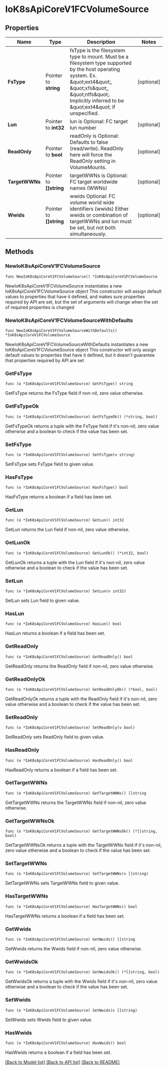 # IoK8sApiCoreV1FCVolumeSource

## Properties

Name | Type | Description | Notes
------------ | ------------- | ------------- | -------------
**FsType** | Pointer to **string** | fsType is the filesystem type to mount. Must be a filesystem type supported by the host operating system. Ex. \&quot;ext4\&quot;, \&quot;xfs\&quot;, \&quot;ntfs\&quot;. Implicitly inferred to be \&quot;ext4\&quot; if unspecified. | [optional] 
**Lun** | Pointer to **int32** | lun is Optional: FC target lun number | [optional] 
**ReadOnly** | Pointer to **bool** | readOnly is Optional: Defaults to false (read/write). ReadOnly here will force the ReadOnly setting in VolumeMounts. | [optional] 
**TargetWWNs** | Pointer to **[]string** | targetWWNs is Optional: FC target worldwide names (WWNs) | [optional] 
**Wwids** | Pointer to **[]string** | wwids Optional: FC volume world wide identifiers (wwids) Either wwids or combination of targetWWNs and lun must be set, but not both simultaneously. | [optional] 

## Methods

### NewIoK8sApiCoreV1FCVolumeSource

`func NewIoK8sApiCoreV1FCVolumeSource() *IoK8sApiCoreV1FCVolumeSource`

NewIoK8sApiCoreV1FCVolumeSource instantiates a new IoK8sApiCoreV1FCVolumeSource object
This constructor will assign default values to properties that have it defined,
and makes sure properties required by API are set, but the set of arguments
will change when the set of required properties is changed

### NewIoK8sApiCoreV1FCVolumeSourceWithDefaults

`func NewIoK8sApiCoreV1FCVolumeSourceWithDefaults() *IoK8sApiCoreV1FCVolumeSource`

NewIoK8sApiCoreV1FCVolumeSourceWithDefaults instantiates a new IoK8sApiCoreV1FCVolumeSource object
This constructor will only assign default values to properties that have it defined,
but it doesn't guarantee that properties required by API are set

### GetFsType

`func (o *IoK8sApiCoreV1FCVolumeSource) GetFsType() string`

GetFsType returns the FsType field if non-nil, zero value otherwise.

### GetFsTypeOk

`func (o *IoK8sApiCoreV1FCVolumeSource) GetFsTypeOk() (*string, bool)`

GetFsTypeOk returns a tuple with the FsType field if it's non-nil, zero value otherwise
and a boolean to check if the value has been set.

### SetFsType

`func (o *IoK8sApiCoreV1FCVolumeSource) SetFsType(v string)`

SetFsType sets FsType field to given value.

### HasFsType

`func (o *IoK8sApiCoreV1FCVolumeSource) HasFsType() bool`

HasFsType returns a boolean if a field has been set.

### GetLun

`func (o *IoK8sApiCoreV1FCVolumeSource) GetLun() int32`

GetLun returns the Lun field if non-nil, zero value otherwise.

### GetLunOk

`func (o *IoK8sApiCoreV1FCVolumeSource) GetLunOk() (*int32, bool)`

GetLunOk returns a tuple with the Lun field if it's non-nil, zero value otherwise
and a boolean to check if the value has been set.

### SetLun

`func (o *IoK8sApiCoreV1FCVolumeSource) SetLun(v int32)`

SetLun sets Lun field to given value.

### HasLun

`func (o *IoK8sApiCoreV1FCVolumeSource) HasLun() bool`

HasLun returns a boolean if a field has been set.

### GetReadOnly

`func (o *IoK8sApiCoreV1FCVolumeSource) GetReadOnly() bool`

GetReadOnly returns the ReadOnly field if non-nil, zero value otherwise.

### GetReadOnlyOk

`func (o *IoK8sApiCoreV1FCVolumeSource) GetReadOnlyOk() (*bool, bool)`

GetReadOnlyOk returns a tuple with the ReadOnly field if it's non-nil, zero value otherwise
and a boolean to check if the value has been set.

### SetReadOnly

`func (o *IoK8sApiCoreV1FCVolumeSource) SetReadOnly(v bool)`

SetReadOnly sets ReadOnly field to given value.

### HasReadOnly

`func (o *IoK8sApiCoreV1FCVolumeSource) HasReadOnly() bool`

HasReadOnly returns a boolean if a field has been set.

### GetTargetWWNs

`func (o *IoK8sApiCoreV1FCVolumeSource) GetTargetWWNs() []string`

GetTargetWWNs returns the TargetWWNs field if non-nil, zero value otherwise.

### GetTargetWWNsOk

`func (o *IoK8sApiCoreV1FCVolumeSource) GetTargetWWNsOk() (*[]string, bool)`

GetTargetWWNsOk returns a tuple with the TargetWWNs field if it's non-nil, zero value otherwise
and a boolean to check if the value has been set.

### SetTargetWWNs

`func (o *IoK8sApiCoreV1FCVolumeSource) SetTargetWWNs(v []string)`

SetTargetWWNs sets TargetWWNs field to given value.

### HasTargetWWNs

`func (o *IoK8sApiCoreV1FCVolumeSource) HasTargetWWNs() bool`

HasTargetWWNs returns a boolean if a field has been set.

### GetWwids

`func (o *IoK8sApiCoreV1FCVolumeSource) GetWwids() []string`

GetWwids returns the Wwids field if non-nil, zero value otherwise.

### GetWwidsOk

`func (o *IoK8sApiCoreV1FCVolumeSource) GetWwidsOk() (*[]string, bool)`

GetWwidsOk returns a tuple with the Wwids field if it's non-nil, zero value otherwise
and a boolean to check if the value has been set.

### SetWwids

`func (o *IoK8sApiCoreV1FCVolumeSource) SetWwids(v []string)`

SetWwids sets Wwids field to given value.

### HasWwids

`func (o *IoK8sApiCoreV1FCVolumeSource) HasWwids() bool`

HasWwids returns a boolean if a field has been set.


[[Back to Model list]](../README.md#documentation-for-models) [[Back to API list]](../README.md#documentation-for-api-endpoints) [[Back to README]](../README.md)


